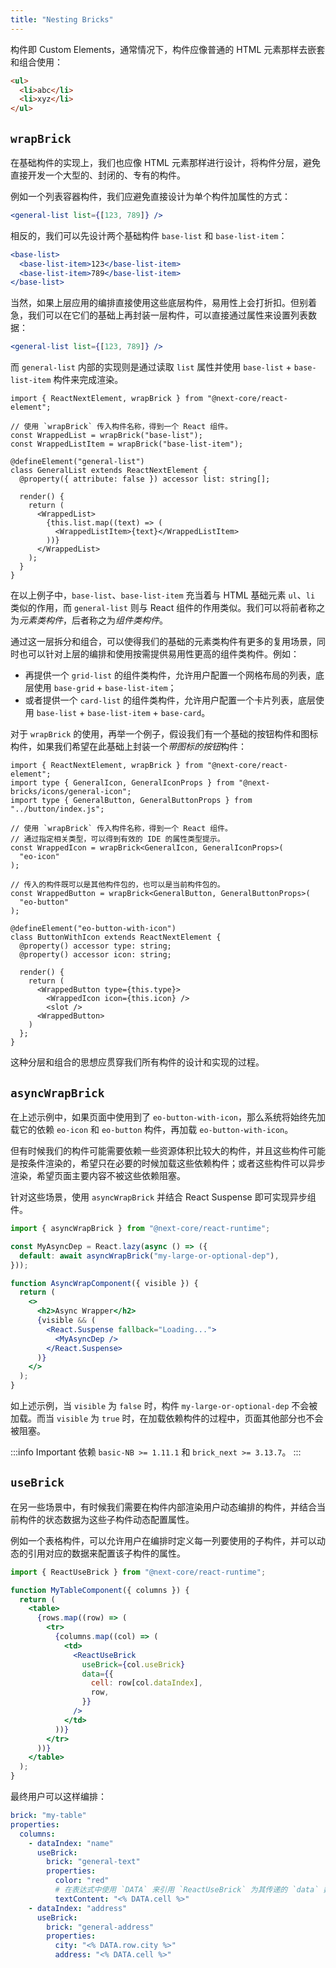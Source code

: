 ```yaml
---
title: "Nesting Bricks"
---
```


构件即 Custom Elements，通常情况下，构件应像普通的 HTML 元素那样去嵌套和组合使用：

```html
<ul>
  <li>abc</li>
  <li>xyz</li>
</ul>
```

## `wrapBrick`

在基础构件的实现上，我们也应像 HTML 元素那样进行设计，将构件分层，避免直接开发一个大型的、封闭的、专有的构件。

例如一个列表容器构件，我们应避免直接设计为单个构件加属性的方式：

```jsx
<general-list list={[123, 789]} />
```

相反的，我们可以先设计两个基础构件 `base-list` 和 `base-list-item`：

```jsx
<base-list>
  <base-list-item>123</base-list-item>
  <base-list-item>789</base-list-item>
</base-list>
```

当然，如果上层应用的编排直接使用这些底层构件，易用性上会打折扣。但别着急，我们可以在它们的基础上再封装一层构件，可以直接通过属性来设置列表数据：

```jsx
<general-list list={[123, 789]} />
```

而 `general-list` 内部的实现则是通过读取 `list` 属性并使用 `base-list` + `base-list-item` 构件来完成渲染。

```tsx
import { ReactNextElement, wrapBrick } from "@next-core/react-element";

// 使用 `wrapBrick` 传入构件名称，得到一个 React 组件。
const WrappedList = wrapBrick("base-list");
const WrappedListItem = wrapBrick("base-list-item");

@defineElement("general-list")
class GeneralList extends ReactNextElement {
  @property({ attribute: false }) accessor list: string[];

  render() {
    return (
      <WrappedList>
        {this.list.map((text) => (
          <WrappedListItem>{text}</WrappedListItem>
        ))}
      </WrappedList>
    );
  }
}
```

在以上例子中，`base-list`、`base-list-item` 充当着与 HTML 基础元素 `ul`、`li` 类似的作用，而 `general-list` 则与 React 组件的作用类似。我们可以将前者称之为*元素类构件*，后者称之为*组件类构件*。

通过这一层拆分和组合，可以使得我们的基础的元素类构件有更多的复用场景，同时也可以针对上层的编排和使用按需提供易用性更高的组件类构件。例如：

- 再提供一个 `grid-list` 的组件类构件，允许用户配置一个网格布局的列表，底层使用 `base-grid` + `base-list-item`；
- 或者提供一个 `card-list` 的组件类构件，允许用户配置一个卡片列表，底层使用 `base-list` + `base-list-item` + `base-card`。

对于 `wrapBrick` 的使用，再举一个例子，假设我们有一个基础的按钮构件和图标构件，如果我们希望在此基础上封装一个*带图标的按钮*构件：

```tsx
import { ReactNextElement, wrapBrick } from "@next-core/react-element";
import type { GeneralIcon, GeneralIconProps } from "@next-bricks/icons/general-icon";
import type { GeneralButton, GeneralButtonProps } from "../button/index.js";

// 使用 `wrapBrick` 传入构件名称，得到一个 React 组件。
// 通过指定相关类型，可以得到有效的 IDE 的属性类型提示。
const WrappedIcon = wrapBrick<GeneralIcon, GeneralIconProps>(
  "eo-icon"
);

// 传入的构件既可以是其他构件包的，也可以是当前构件包的。
const WrappedButton = wrapBrick<GeneralButton, GeneralButtonProps>(
  "eo-button"
);

@defineElement("eo-button-with-icon")
class ButtonWithIcon extends ReactNextElement {
  @property() accessor type: string;
  @property() accessor icon: string;

  render() {
    return (
      <WrappedButton type={this.type}>
        <WrappedIcon icon={this.icon} />
        <slot />
      <WrappedButton>
    )
  };
}
```

这种分层和组合的思想应贯穿我们所有构件的设计和实现的过程。

## `asyncWrapBrick`

在上述示例中，如果页面中使用到了 `eo-button-with-icon`，那么系统将始终先加载它的依赖 `eo-icon` 和 `eo-button` 构件，再加载 `eo-button-with-icon`。

但有时候我们的构件可能需要依赖一些资源体积比较大的构件，并且这些构件可能是按条件渲染的，希望只在必要的时候加载这些依赖构件；或者这些构件可以异步渲染，希望页面主要内容不被这些依赖阻塞。

针对这些场景，使用 `asyncWrapBrick` 并结合 React Suspense 即可实现异步组件。

```jsx
import { asyncWrapBrick } from "@next-core/react-runtime";

const MyAsyncDep = React.lazy(async () => ({
  default: await asyncWrapBrick("my-large-or-optional-dep"),
}));

function AsyncWrapComponent({ visible }) {
  return (
    <>
      <h2>Async Wrapper</h2>
      {visible && (
        <React.Suspense fallback="Loading...">
          <MyAsyncDep />
        </React.Suspense>
      )}
    </>
  );
}
```

如上述示例，当 `visible` 为 `false` 时，构件 `my-large-or-optional-dep` 不会被加载。而当 `visible` 为 `true` 时，在加载依赖构件的过程中，页面其他部分也不会被阻塞。

:::info Important
依赖 `basic-NB >= 1.11.1` 和 `brick_next >= 3.13.7`。
:::

## `useBrick`

在另一些场景中，有时候我们需要在构件内部渲染用户动态编排的构件，并结合当前构件的状态数据为这些子构件动态配置属性。

例如一个表格构件，可以允许用户在编排时定义每一列要使用的子构件，并可以动态的引用对应的数据来配置该子构件的属性。

```jsx {1,10-16}
import { ReactUseBrick } from "@next-core/react-runtime";

function MyTableComponent({ columns }) {
  return (
    <table>
      {rows.map((row) => (
        <tr>
          {columns.map((col) => (
            <td>
              <ReactUseBrick
                useBrick={col.useBrick}
                data={{
                  cell: row[col.dataIndex],
                  row,
                }}
              />
            </td>
          ))}
        </tr>
      ))}
    </table>
  );
}
```

最终用户可以这样编排：

```yaml
brick: "my-table"
properties:
  columns:
    - dataIndex: "name"
      useBrick:
        brick: "general-text"
        properties:
          color: "red"
          # 在表达式中使用 `DATA` 来引用 `ReactUseBrick` 为其传递的 `data` 数据
          textContent: "<% DATA.cell %>"
    - dataIndex: "address"
      useBrick:
        brick: "general-address"
        properties:
          city: "<% DATA.row.city %>"
          address: "<% DATA.cell %>"
```
